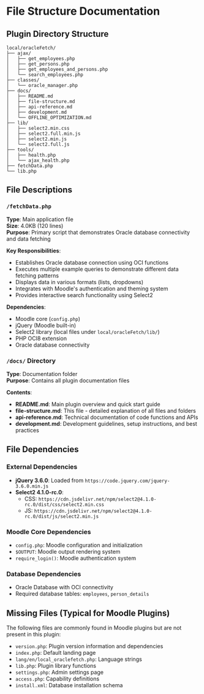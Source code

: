 # File Structure Documentation

## Plugin Directory Structure

```
local/oracleFetch/
├── ajax/
│   ├── get_employees.php
│   ├── get_persons.php
│   ├── get_employees_and_persons.php
│   └── search_employees.php
├── classes/
│   └── oracle_manager.php
├── docs/
│   ├── README.md
│   ├── file-structure.md
│   ├── api-reference.md
│   ├── development.md
│   └── OFFLINE_OPTIMIZATION.md
├── lib/
│   ├── select2.min.css
│   ├── select2.full.min.js
│   ├── select2.min.js
│   └── select2.full.js
├── tools/
│   ├── health.php
│   └── ajax_health.php
├── fetchData.php
└── lib.php
```

## File Descriptions

### `/fetchData.php`
**Type**: Main application file  
**Size**: 4.0KB (120 lines)  
**Purpose**: Primary script that demonstrates Oracle database connectivity and data fetching

**Key Responsibilities**:
- Establishes Oracle database connection using OCI functions
- Executes multiple example queries to demonstrate different data fetching patterns
- Displays data in various formats (lists, dropdowns)
- Integrates with Moodle's authentication and theming system
- Provides interactive search functionality using Select2

**Dependencies**:
- Moodle core (`config.php`)
- jQuery (Moodle built-in)
- Select2 library (local files under `local/oracleFetch/lib/`)
- PHP OCI8 extension
- Oracle database connectivity

### `/docs/` Directory
**Type**: Documentation folder  
**Purpose**: Contains all plugin documentation files

**Contents**:
- **README.md**: Main plugin overview and quick start guide
- **file-structure.md**: This file - detailed explanation of all files and folders
- **api-reference.md**: Technical documentation of code functions and APIs
- **development.md**: Development guidelines, setup instructions, and best practices

## File Dependencies

### External Dependencies
- **jQuery 3.6.0**: Loaded from `https://code.jquery.com/jquery-3.6.0.min.js`
- **Select2 4.1.0-rc.0**: 
  - CSS: `https://cdn.jsdelivr.net/npm/select2@4.1.0-rc.0/dist/css/select2.min.css`
  - JS: `https://cdn.jsdelivr.net/npm/select2@4.1.0-rc.0/dist/js/select2.min.js`

### Moodle Core Dependencies
- `config.php`: Moodle configuration and initialization
- `$OUTPUT`: Moodle output rendering system
- `require_login()`: Moodle authentication system

### Database Dependencies
- Oracle Database with OCI connectivity
- Required database tables: `employees`, `person_details`

## Missing Files (Typical for Moodle Plugins)

The following files are commonly found in Moodle plugins but are not present in this plugin:

- `version.php`: Plugin version information and dependencies
- `index.php`: Default landing page
- `lang/en/local_oraclefetch.php`: Language strings
- `lib.php`: Plugin library functions
- `settings.php`: Admin settings page
- `access.php`: Capability definitions
- `install.xml`: Database installation schema